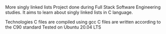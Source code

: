More singly linked lists
Project done during Full Stack Software Engineering studies. It aims to learn about singly linked lists in C language.

Technologies
C files are compiled using gcc 
C files are written according to the C90 standard
Tested on Ubuntu 20.04 LTS 
